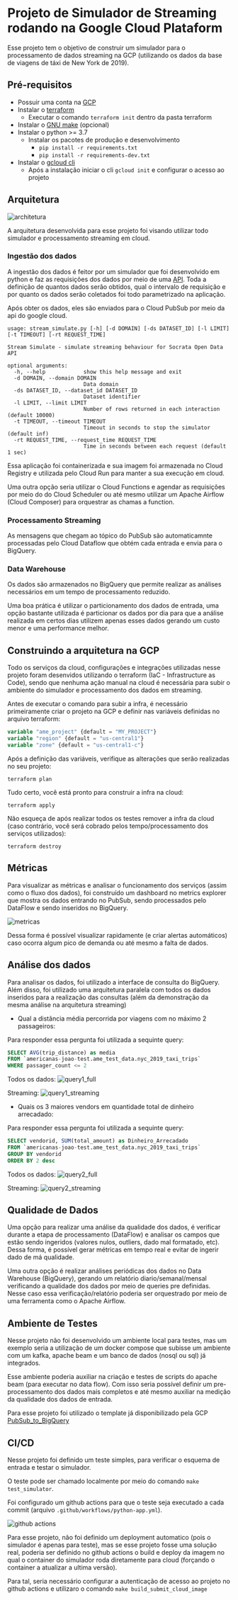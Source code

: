 # Projeto de Simulador de Streaming rodando na Google Cloud Plataform

Esse projeto tem o objetivo de construir um simulador para o processamento de dados streaming na GCP (utilizando os dados da base de viagens de táxi de New York de 2019).

## Pré-requisitos

- Possuir uma conta na [GCP](https://cloud.google.com/)
- Instalar o [terraform](https://www.terraform.io/)
  - Executar o comando `terraform init` dentro da pasta terraform
- Instalar o [GNU make](https://www.gnu.org/software/make/) (opcional)
- Instalar o python >= 3.7
  - Instalar os pacotes de produção e desenvolvimento
    - `pip install -r requirements.txt`
    - `pip install -r requirements-dev.txt`
- Instalar o [gcloud cli](https://cloud.google.com/sdk/docs/install)
  - Após a instalação iniciar o cli `gcloud init` e configurar o acesso ao projeto

## Arquitetura

![architetura](images/architecture.png)

A arquitetura desenvolvida para esse projeto foi visando utilizar todo simulador e processamento streaming em cloud.

### Ingestão dos dados

A ingestão dos dados é feitor por um simulador que foi desenvolvido em python e faz as requisições dos dados por meio de uma [API](https://dev.socrata.com/foundry/data.cityofnewyork.us/2upf-qytp). Toda a definição de quantos dados serão obtidos, qual o intervalo de requisição e por quanto os dados serão coletados foi todo parametrizado na aplicação. 

Após obter os dados, eles são enviados para o Cloud PubSub por meio da api do google cloud.

```
usage: stream_simulate.py [-h] [-d DOMAIN] [-ds DATASET_ID] [-l LIMIT] [-t TIMEOUT] [-rt REQUEST_TIME]

Stream Simulate - simulate streaming behaviour for Socrata Open Data API

optional arguments:
  -h, --help            show this help message and exit
  -d DOMAIN, --domain DOMAIN
                        Data domain
  -ds DATASET_ID, --dataset_id DATASET_ID
                        Dataset identifier
  -l LIMIT, --limit LIMIT
                        Number of rows returned in each interaction (default 10000)
  -t TIMEOUT, --timeout TIMEOUT
                        Timeout in seconds to stop the simulator (default inf)
  -rt REQUEST_TIME, --request_time REQUEST_TIME
                        Time in seconds between each request (default 1 sec)
```

Essa aplicação foi containerizada e sua imagem foi armazenada no Cloud Registry e utilizada pelo Cloud Run para manter a sua execução em cloud.

Uma outra opção seria utilizar o Cloud Functions e agendar as requisições por meio do do Cloud Scheduler ou até mesmo utilizar um Apache Airflow (Cloud Composer) para orquestrar as chamas a function.

### Processamento Streaming

As mensagens que chegam ao tópico do PubSub são automaticamnte processadas pelo Cloud Dataflow que obtém cada entrada e envia para o BigQuery.

### Data Warehouse

Os dados são armazenados no BigQuery que permite realizar as análises necessários em um tempo de processamento reduzido.

Uma boa prática é utilizar o particionamento dos dados de entrada, uma opção bastante utilizada é particionar os dados por dia para que a análise realizada em certos dias utilizem apenas esses dados gerando um custo menor e uma performance melhor.

## Construindo a arquitetura na GCP

Todo os serviços da cloud, configurações e integrações utilizadas nesse projeto foram desenvidos utilizando o terraform (IaC - Infrastructure as Code), sendo que nenhuma ação manual na cloud é necessária para subir o ambiente do simulador e processamento dos dados em streaming.

Antes de executar o comando para subir a infra, é necessário primeiramente criar o projeto na GCP e definir nas variáveis definidas no arquivo terraform:

```terraform
variable "ame_project" {default = "MY_PROJECT"}
variable "region" {default = "us-central1"}
variable "zone" {default = "us-central1-c"}
```

Após a definição das variáveis, verifique as alterações que serão realizadas no seu projeto:

```shell
terraform plan
```

Tudo certo, você está pronto para construir a infra na cloud:

```shell
terraform apply
```

Não esqueça de após realizar todos os testes remover a infra da cloud (caso contrário, você será cobrado pelos tempo/processamento dos serviços utilizados):

```shell
terraform destroy
```

## Métricas

Para visualizar as métricas e analisar o funcionamento dos serviços (assim como o fluxo dos dados), foi construído um dashboard no metrics explorer que mostra os dados entrando no PubSub, sendo processados pelo DataFlow e sendo inseridos no BigQuery.

![metricas](images/metricas.png)

Dessa forma é possível visualizar rapidamente (e criar alertas automáticos) caso ocorra algum pico de demanda ou até mesmo a falta de dados.

## Análise dos dados

Para analisar os dados, foi utilizado a interface de consulta do BigQuery. Além disso, foi utilizado uma arquitetura paralela com todos os dados inseridos para a realização das consultas (além da demonstração da mesma análise na arquitetura streaming)

- Qual a distância média percorrida por viagens com no máximo 2 passageiros:

Para responder essa pergunta foi utilizada a sequinte query:

```sql
SELECT AVG(trip_distance) as media 
FROM `americanas-joao-test.ame_test_data.nyc_2019_taxi_trips` 
WHERE passager_count <= 2
```

Todos os dados:
![query1_full](images/query1.png)

Streaming:
![query1_streaming](images/query1_streaming.png)

- Quais os 3 maiores vendors em quantidade total de dinheiro arrecadado:

Para responder essa pergunta foi utilizada a sequinte query:

```sql
SELECT vendorid, SUM(total_amount) as Dinheiro_Arrecadado 
FROM `americanas-joao-test.ame_test_data.nyc_2019_taxi_trips` 
GROUP BY vendorid
ORDER BY 2 desc
```

Todos os dados:
![query2_full](images/query2.png)

Streaming:
![query2_streaming](images/query2_streaming.png)

## Qualidade de Dados

Uma opção para realizar uma análise da qualidade dos dados, é verificar durante a etapa de processamento (DataFlow) e analisar os campos que estão sendo ingeridos (valores nulos, outliers, dado mal formatado, etc). Dessa forma, é possível gerar métricas em tempo real e evitar de ingerir dado de má qualidade.

Uma outra opção é realizar análises periódicas dos dados no Data Warehouse (BigQuery), gerando um relatório diario/semanal/mensal verificando a qualidade dos dados por meio de queries pre definidas. Nesse caso essa verificação/relatório poderia ser orquestrado por meio de uma ferramenta como o Apache Airflow.

## Ambiente de Testes

Nesse projeto não foi desenvolvido um ambiente local para testes, mas um exemplo seria a utilização de um docker compose que subisse um ambiente com um kafka, apache beam e um banco de dados (nosql ou sql) já integrados.

Esse ambiente poderia auxiliar na criação e testes de scripts do apache beam (para executar no data flow). Com isso seria possível definir um pre-processamento dos dados mais completos e até mesmo auxiliar na medição da qualidade dos dados de entrada.

Para esse projeto foi utilizado o template já disponibilizado pela GCP [PubSub_to_BigQuery](https://cloud.google.com/dataflow/docs/guides/templates/provided-streaming)

## CI/CD

Nesse projeto foi definido um teste simples, para verificar o esquema de entrada e testar o simulador.

O teste pode ser chamado localmente por meio do comando `make test_simulator`.

Foi configurado um github actions para que o teste seja executado a cada commit (arquivo `.github/workflows/python-app.yml`).

![github actions](images/github_actions.png)

Para esse projeto, não foi definido um deployment automatico (pois o simulador é apenas para teste), mas se esse projeto fosse uma solução real, poderia ser definido no github actions o build e deploy da imagem no qual o container do simulador roda diretamente para cloud (forçando o container a atualizar a ultima versão). 

Para tal, seria necessário configurar a autenticação de acesso ao projeto no github actions e utilizaro o comando `make build_submit_cloud_image`
